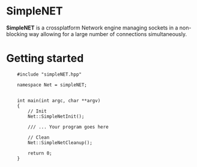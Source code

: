 # SimpleNET

**SimpleNET** is a crossplatform Network engine managing sockets in a non-blocking way allowing for
a large number of connections simultaneously.


# Getting started

```
    #include "simpleNET.hpp"

    namespace Net = simpleNET;


    int main(int argc, char **argv)
    {
        // Init
        Net::SimpleNetInit();

        /// ... Your program goes here

        // Clean
        Net::SimpleNetCleanup();

        return 0;
    }
```
